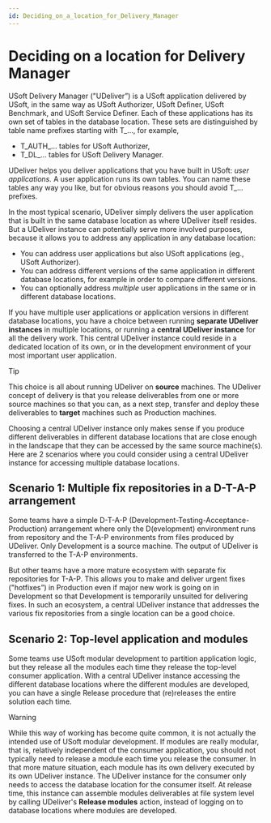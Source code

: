 ```yaml
---
id: Deciding_on_a_location_for_Delivery_Manager
---
```


# Deciding on a location for Delivery Manager

USoft Delivery Manager ("UDeliver”) is a USoft application delivered by USoft, in the same way as USoft Authorizer, USoft Definer, USoft Benchmark, and USoft Service Definer. Each of these applications has its own set of tables in the database location. These sets are distinguished by table name prefixes starting with T_…, for example,

- T_AUTH_… tables for USoft Authorizer,
- T_DL_… tables for USoft Delivery Manager.

UDeliver helps you deliver applications that you have built in USoft: *user applications.* A user application runs its own tables. You can name these tables any way you like, but for obvious reasons you should avoid T_… prefixes.

In the most typical scenario, UDeliver simply delivers the user application that is built in the same database location as where UDeliver itself resides. But a UDeliver instance can potentially serve more involved purposes, because it allows you to address any application in any database location:

- You can address user applications but also USoft applications (eg., USoft Authorizer).
- You can address different versions of the same application in different database locations, for example in order to compare different versions.
- You can optionally address *multiple* user applications in the same or in different database locations.

If you have multiple user applications or application versions in different database locations, you have a choice between running **separate UDeliver instances** in multiple locations, or running a **central UDeliver instance** for all the delivery work. This central UDeliver instance could reside in a dedicated location of its own, or in the development environment of your most important user application.

> [!TIP]
> This choice is all about running UDeliver on **source** machines. The UDeliver concept of delivery is that you release deliverables from one or more source machines so that you can, as a next step, transfer and deploy these deliverables to **target** machines such as Production machines.

Choosing a central UDeliver instance only makes sense if you produce different deliverables in different database locations that are close enough in the landscape that they can be accessed by the same source machine(s). Here are 2 scenarios where you could consider using a central UDeliver instance for accessing multiple database locations.

## Scenario 1: Multiple fix repositories in a D-T-A-P arrangement

Some teams have a simple D-T-A-P (Development-Testing-Acceptance-Production) arrangement where only the D(evelopment) environment runs from repository and the T-A-P environments from files produced by UDeliver. Only Development is a source machine. The output of UDeliver is transferred to the T-A-P environments.

But other teams have a more mature ecosystem with separate fix repositories for T-A-P. This allows you to make and deliver urgent fixes ("hotfixes”) in Production even if major new work is going on in Development so that Development is temporarily unsuited for delivering fixes. In such an ecosystem, a central UDeliver instance that addresses the various fix repositories from a single location can be a good choice.

## Scenario 2: Top-level application and modules

Some teams use USoft modular development to partition application logic, but they release all the modules each time they release the top-level consumer application. With a central UDeliver instance accessing the different database locations where the different modules are developed, you can have a single Release procedure that (re)releases the entire solution each time.

> [!WARNING]
> While this way of working has become quite common, it is not actually the intended use of USoft modular development. If modules are really modular, that is, relatively independent of the consumer application, you should not typically need to release a module each time you release the consumer. In that more mature situation, each module has its own delivery executed by its own UDeliver instance. The UDeliver instance for the consumer only needs to access the database location for the consumer itself. At release time, this instance can assemble modules deliverables at file system level by calling UDeliver's **Release modules** action, instead of logging on to database locations where modules are developed.